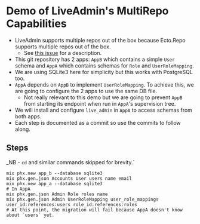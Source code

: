 # Demo of LiveAdmin's MultiRepo Capabilities

- LiveAdmin supports multiple repos out of the box because Ecto.Repo supports multiple repos out of the box. 
    - See [this issue](https://github.com/tfwright/live_admin/issues/34#issuecomment-1545533400) for a description.
- This git repository has 2 apps: `AppB` which contains a simple `User` schema and `AppA` which contains schemas for `Role` and `UserRoleMapping`.
- We are using SQLite3 here for simplicity but this works with PostgreSQL too. 
- `AppA` depends on `AppB` to implement `UserRoleMapping`. To achieve this, we are going to configure the 2 apps to use the same DB file.
    - Not really relevant to this demo but we are going to prevent `AppB` from starting its endpoint when run in `AppA`'s supervision tree.
- We will install and configure `live_admin` in `AppA` to access schemas from both apps.
- Each step is documented as a commit so use the commits to follow along.


## Steps

_NB - `cd` and similar commands skipped for brevity.`

```
mix phx.new app_b --database sqlite3
mix phx.gen.json Accounts User users name email
mix phx.new app_a --database sqlite3
# In AppA
mix phx.gen.json Admin Role roles name
mix phx.gen.json Admin UserRoleMapping user_role_mappings user_id:references:users role_id:references:roles
# At this point, the migration will fail because AppA doesn't know about `users` yet.
```
